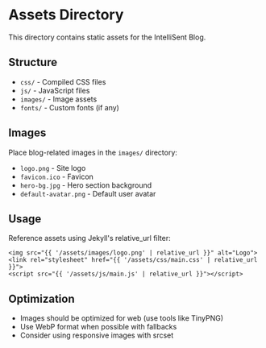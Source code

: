# Assets Directory

This directory contains static assets for the IntelliSent Blog.

## Structure

- `css/` - Compiled CSS files
- `js/` - JavaScript files
- `images/` - Image assets
- `fonts/` - Custom fonts (if any)

## Images

Place blog-related images in the `images/` directory:

- `logo.png` - Site logo
- `favicon.ico` - Favicon
- `hero-bg.jpg` - Hero section background
- `default-avatar.png` - Default user avatar

## Usage

Reference assets using Jekyll's relative_url filter:

```liquid
<img src="{{ '/assets/images/logo.png' | relative_url }}" alt="Logo">
<link rel="stylesheet" href="{{ '/assets/css/main.css' | relative_url }}">
<script src="{{ '/assets/js/main.js' | relative_url }}"></script>
```

## Optimization

- Images should be optimized for web (use tools like TinyPNG)
- Use WebP format when possible with fallbacks
- Consider using responsive images with srcset
